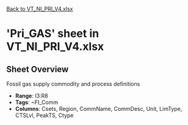[Back to VT_NI_PRI_V4.xlsx](README.md)

# 'Pri_GAS' sheet in VT_NI_PRI_V4.xlsx

## Sheet Overview

Fossil gas supply commodity and process definitions

- **Range**: I3:R8
- **Tags**: ~FI_Comm
- **Columns**: Csets, Region, CommName, CommDesc, Unit, LimType, CTSLvl, PeakTS, Ctype


